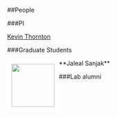 ##People

###PI

[Kevin Thornton](krthornt.html)


###Graduate Students

<div style="float: left">
<img src="https://thorntonlab.github.io/images/Jaleal_LabWebsite.jpg" style="border:10px solid white"; width=100px>
</div>
**Jaleal Sanjak**

###Lab alumni